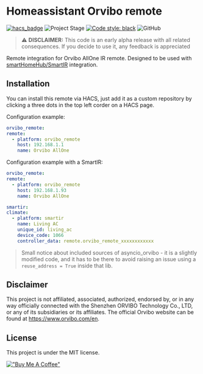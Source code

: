 # Homeassistant Orvibo remote

[![hacs_badge][hasc-shield]](https://github.com/custom-components/hacs)
![Project Stage][stage-shield]
[![Code style: black][black-shield]](https://github.com/psf/black)
![GitHub][license-shield]

> :warning: **DISCLAIMER:** This code is an early alpha release with all related consequences. If you decide to use it, any feedback is appreciated

Remote integration for Orvibo AllOne IR remote. Designed to be used with [smartHomeHub/SmartIR](https://github.com/smartHomeHub/SmartIR) integration.

## Installation
You can install this remote via HACS, just add it as a custom repository by clicking a three dots in the top left corder on a HACS page.

Configuration example:
``` yaml
orvibo_remote:
remote:
  - platform: orvibo_remote
    host: 192.168.1.1
    name: Orvibo AllOne
```

Configuration example with a SmartIR:
``` yaml
orvibo_remote:
remote:
  - platform: orvibo_remote
    host: 192.168.1.93
    name: Orvibo AllOne

smartir:
climate:
  - platform: smartir
    name: Living AC
    unique_id: living_ac
    device_code: 1066
    controller_data: remote.orvibo_remote_xxxxxxxxxxxx
```

> Small notice about included sources of asyncio_orvibo - it is a slightly modified code, and it has to be there to avoid raising an issue using a `reuse_address = True` inside that lib.

## Disclaimer
This project is not affiliated, associated, authorized, endorsed by, or in any way officially connected with the Shenzhen ORVIBO Technology Co., LTD, or any of its subsidiaries or its affiliates. The official Orvibo website can be found at https://www.orvibo.com/en.

## License
This project is under the MIT license.

[!["Buy Me A Coffee"][coffee-shield]](https://www.buymeacoffee.com/nalecz)


[license-shield]: https://img.shields.io/github/license/nergal/homeassistant-orvibo-remote
[hasc-shield]: https://img.shields.io/badge/HACS-Custom-orange.svg
[coffee-shield]: https://www.buymeacoffee.com/assets/img/custom_images/orange_img.png
[stage-shield]: https://img.shields.io/badge/project%20stage-stage-orange.svg
[black-shield]: https://img.shields.io/badge/code%20style-black-000000.svg